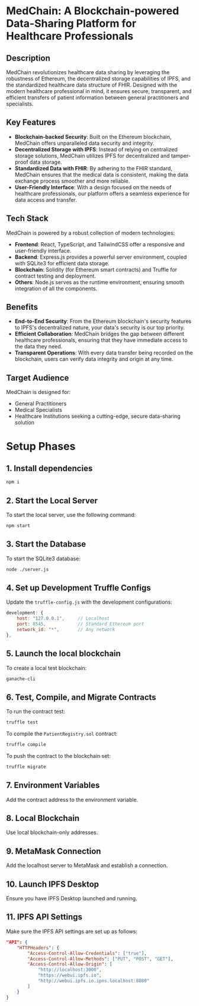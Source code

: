 
# MedChain: A Blockchain-powered Data-Sharing Platform for Healthcare Professionals

## Description

MedChain revolutionizes healthcare data sharing by leveraging the robustness of Ethereum, the decentralized storage capabilities of IPFS, and the standardized healthcare data structure of FHIR. Designed with the modern healthcare professional in mind, it ensures secure, transparent, and efficient transfers of patient information between general practitioners and specialists. 

## Key Features

- **Blockchain-backed Security**: Built on the Ethereum blockchain, MedChain offers unparalleled data security and integrity.
- **Decentralized Storage with IPFS**: Instead of relying on centralized storage solutions, MedChain utilizes IPFS for decentralized and tamper-proof data storage.
- **Standardized Data with FHIR**: By adhering to the FHIR standard, MedChain ensures that the medical data is consistent, making the data exchange process smoother and more reliable.
- **User-Friendly Interface**: With a design focused on the needs of healthcare professionals, our platform offers a seamless experience for data access and transfer.

## Tech Stack

MedChain is powered by a robust collection of modern technologies:
- **Frontend**: React, TypeScript, and TailwindCSS offer a responsive and user-friendly interface.
- **Backend**: Express.js provides a powerful server environment, coupled with SQLite3 for efficient data storage.
- **Blockchain**: Solidity (for Ethereum smart contracts) and Truffle for contract testing and deployment.
- **Others**: Node.js serves as the runtime environment, ensuring smooth integration of all the components.

## Benefits

- **End-to-End Security**: From the Ethereum blockchain's security features to IPFS's decentralized nature, your data's security is our top priority.
- **Efficient Collaboration**: MedChain bridges the gap between different healthcare professionals, ensuring that they have immediate access to the data they need.
- **Transparent Operations**: With every data transfer being recorded on the blockchain, users can verify data integrity and origin at any time.

## Target Audience

MedChain is designed for:
- General Practitioners
- Medical Specialists
- Healthcare Institutions seeking a cutting-edge, secure data-sharing solution


# Setup Phases

## 1. Install dependencies

```bash
npm i
```

## 2. Start the Local Server

To start the local server, use the following command:

```bash
npm start
```

## 3. Start the Database

To start the SQLite3 database:

```bash
node ./server.js
```

## 4. Set up Development Truffle Configs

Update the `truffle-config.js` with the development configurations:

```javascript
development: {
    host: "127.0.0.1",     // Localhost
    port: 8545,            // Standard Ethereum port
    network_id: "*",       // Any network
},
```
## 5. Launch the local blockchain

To create a local test blockchain:

```bash
ganache-cli
```

## 6. Test, Compile, and Migrate Contracts

To run the contract test:

```bash
truffle test
```

To compile the `PatientRegistry.sol` contract:

```bash
truffle compile
```

To push the contract to the blockchain set:

```bash
truffle migrate
```

## 7. Environment Variables

Add the contract address to the environment variable.

## 8. Local Blockchain

Use local blockchain-only addresses.

## 9. MetaMask Connection

Add the localhost server to MetaMask and establish a connection.

## 10. Launch IPFS Desktop

Ensure you have IPFS Desktop launched and running.

## 11. IPFS API Settings

Make sure the IPFS API settings are set up as follows:

```json
"API": {
    "HTTPHeaders": {
        "Access-Control-Allow-Credentials": ["true"],
        "Access-Control-Allow-Methods": ["PUT", "POST", "GET"],
        "Access-Control-Allow-Origin": [
            "http://localhost:3000",
            "https://webui.ipfs.io",
            "http://webui.ipfs.io.ipns.localhost:8080"
        ]
    }
}
```

